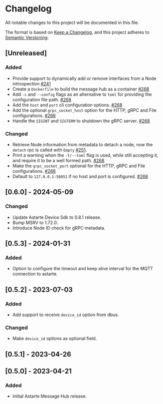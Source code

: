 # Changelog

All notable changes to this project will be documented in this file.

The format is based on [Keep a Changelog](https://keepachangelog.com/en/1.0.0/), and this project
adheres to [Semantic Versioning](https://semver.org/spec/v2.0.0.html).

## [Unreleased]

### Added

- Provide support to dynamically add or remove interfaces from a Node introspection
  [#241](https://github.com/astarte-platform/astarte-message-hub/pull/241)
- Create a `Dockerfile` to build the message hub as a container [#268]
- Add `-c` and `--config` flags as an alternative to `toml` for providing the configuration file
  path. [#268]
- Add the `host` and `port` cli configuration options. [#268]
- Add the optional `grpc_socket_host` option for the HTTP, gRPC and File configurations. [#268]
- Handle the `SIGINT` and `SIGTERM` to shutdown the gRPC server. [#268]

### Changed

- Retrieve Node information from metadata to detach a node, now the `detach` rpc is called with
  `Empty` [#251](https://github.com/astarte-platform/astarte-message-hub/pull/251).
- Print a warning when the `-t/--toml` flag is used, while still accepting it, and require it to be
  a well formed path. [#268]
- Make the `grpc_socket_port` optional for the HTTP, gRPC and File configurations. [#268]
- Default to `127.0.0.1:50051` if no host and port is configured. [#268]

[#268]: https://github.com/astarte-platform/astarte-message-hub/pull/268

## [0.6.0] - 2024-05-09

### Changed

- Update Astarte Device Sdk to 0.8.1 release.
- Bump MSRV to 1.72.0.
- Introduce Node ID check for gRPC metadata.

## [0.5.3] - 2024-01-31

### Added

- Option to configure the timeout and keep alive interval for the MQTT connection to astarte.

## [0.5.2] - 2023-07-03

### Added

- Add support to receive `device_id` option from dbus.

### Changed

- Make `device_id` options as optional field.

## [0.5.1] - 2023-04-26

## [0.5.0] - 2023-04-21

### Added

- Initial Astarte Message Hub release.
